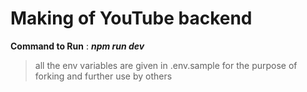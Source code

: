 # Making of YouTube backend

**Command to Run** : ***npm run dev***

>all the env variables are given in .env.sample for the purpose of forking and further use by others

